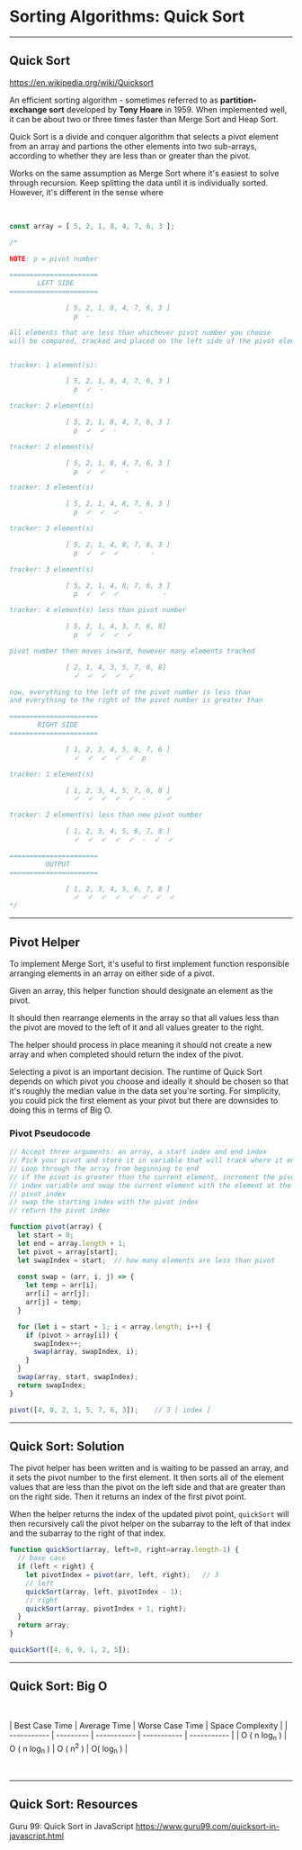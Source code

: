 # Sorting Algorithms: Quick Sort

---

## Quick Sort

<https://en.wikipedia.org/wiki/Quicksort>

An efficient sorting algorithm - sometimes referred to as **partition-exchange sort** developed by **Tony Hoare** in 1959. When implemented well, it can be about two or three times faster than Merge Sort and Heap Sort.

Quick Sort is a divide and conquer algorithm that selects a pivot element from an array and partions the other elements into two sub-arrays, according to whether they are less than or greater than the pivot.

Works on the same assumption as Merge Sort where it's easiest to solve through recursion. Keep splitting the data until it is individually sorted. However, it's different in the sense where

</br>

```js
const array = [ 5, 2, 1, 8, 4, 7, 6, 3 ];

/*

NOTE: p = pivot number

======================
       LEFT SIDE
======================

              [ 5, 2, 1, 8, 4, 7, 6, 3 ]
                p  -

All elements that are less than whichever pivot number you choose
will be compared, tracked and placed on the left side of the pivot element.


tracker: 1 element(s):

              [ 5, 2, 1, 8, 4, 7, 6, 3 ]
                p  ✓  -

tracker: 2 element(s)

              [ 5, 2, 1, 8, 4, 7, 6, 3 ]
                p  ✓  ✓  -

tracker: 2 element(s)

              [ 5, 2, 1, 8, 4, 7, 6, 3 ]
                p  ✓  ✓     -

tracker: 3 element(s)

              [ 5, 2, 1, 4, 8, 7, 6, 3 ]
                p  ✓  ✓  ✓     -

tracker: 3 element(s)

              [ 5, 2, 1, 4, 8, 7, 6, 3 ]
                p  ✓  ✓  ✓        -

tracker: 3 element(s)

              [ 5, 2, 1, 4, 8, 7, 6, 3 ]
                p  ✓  ✓  ✓           -

tracker: 4 element(s) less than pivot number

              [ 5, 2, 1, 4, 3, 7, 6, 8]
                p  ✓  ✓  ✓  ✓

pivot number then moves inward, however many elements tracked

              [ 2, 1, 4, 3, 5, 7, 6, 8]
                ✓  ✓  ✓  ✓  ✓

now, everything to the left of the pivot number is less than
and everything to the right of the pivot number is greater than

======================
       RIGHT SIDE
======================

              [ 1, 2, 3, 4, 5, 8, 7, 6 ]
                ✓  ✓  ✓  ✓  ✓  p

tracker: 1 element(s)

              [ 1, 2, 3, 4, 5, 7, 6, 8 ]
                ✓  ✓  ✓  ✓  ✓  -     ✓

tracker: 2 element(s) less than new pivot number

              [ 1, 2, 3, 4, 5, 6, 7, 8 ]
                ✓  ✓  ✓  ✓  ✓  -  ✓  ✓

======================
         OUTPUT
======================

              [ 1, 2, 3, 4, 5, 6, 7, 8 ]
                ✓  ✓  ✓  ✓  ✓  ✓  ✓  ✓
*/
```

---

## Pivot Helper

To implement Merge Sort, it's useful to first implement  function responsible arranging elements in an array on either side of a pivot.

Given an array, this helper function should designate an element as the pivot.

It should then rearrange elements in the array so that all values less than the pivot are moved to the left of it and all values greater to the right.

The helper should process in place meaning it should not create a new array and when completed should return the index of the pivot.

Selecting a pivot is an important decision. The runtime of Quick Sort depends on which pivot you choose and ideally it should be chosen so that it's roughly the median value in the data set you're sorting. For simplicity, you could pick the first element as your pivot but there are downsides to doing this in terms of Big O.

### Pivot Pseudocode

```js
// Accept three arguments: an array, a start index and end index
// Pick your pivot and store it in variable that will track where it ends
// Loop through the array from beginning to end
// if the pivot is greater than the current element, increment the pivot
// index variable and swap the current element with the element at the
// pivot index
// swap the starting index with the pivot index
// return the pivot index
```

```js
function pivot(array) {
  let start = 0;
  let end = array.length + 1;
  let pivot = array[start];
  let swapIndex = start;  // how many elements are less than pivot
  
  const swap = (arr, i, j) => {
    let temp = arr[i];
    arr[i] = arr[j];
    arr[j] = temp;
  }

  for (let i = start + 1; i < array.length; i++) {
    if (pivot > array[i]) {
      swapIndex++;
      swap(array, swapIndex, i);
    }
  }
  swap(array, start, swapIndex);
  return swapIndex;
}

pivot([4, 8, 2, 1, 5, 7, 6, 3]);    // 3 [ index ]
```

---

## Quick Sort: Solution

The pivot helper has been written and is waiting to be passed an array,
and it sets the pivot number to the first element. It then sorts all of the element values
that are less than the pivot on the left side and that are greater than on the right side.
Then it returns an index of the first pivot point.

When the helper returns the index of the updated pivot point, `quickSort` will then
recursively call the pivot helper on the subarray to the left of that index
and the subarray to the right of that index.

```js
function quickSort(array, left=0, right=array.length-1) {
  // base case
  if (left < right) {
    let pivotIndex = pivot(arr, left, right);   // 3
    // left
    quickSort(array, left, pivotIndex - 1);
    // right
    quickSort(array, pivotIndex + 1, right);
  }
  return array;
}

quickSort([4, 6, 9, 1, 2, 5]);
```

---

## Quick Sort: Big O

</br>

| Best Case Time | Average Time | Worse Case Time | Space Complexity |
| ----------- | --------- | ----------- | ----------- | ----------- |
| O ( n log<sub>n</sub> ) | O ( n log<sub>n</sub> ) | O ( n<sup>2</sup> ) | O( log<sub>n</sub> ) |

</br>

---

## Quick Sort: Resources

Guru 99: Quick Sort in JavaScript
<https://www.guru99.com/quicksort-in-javascript.html>
